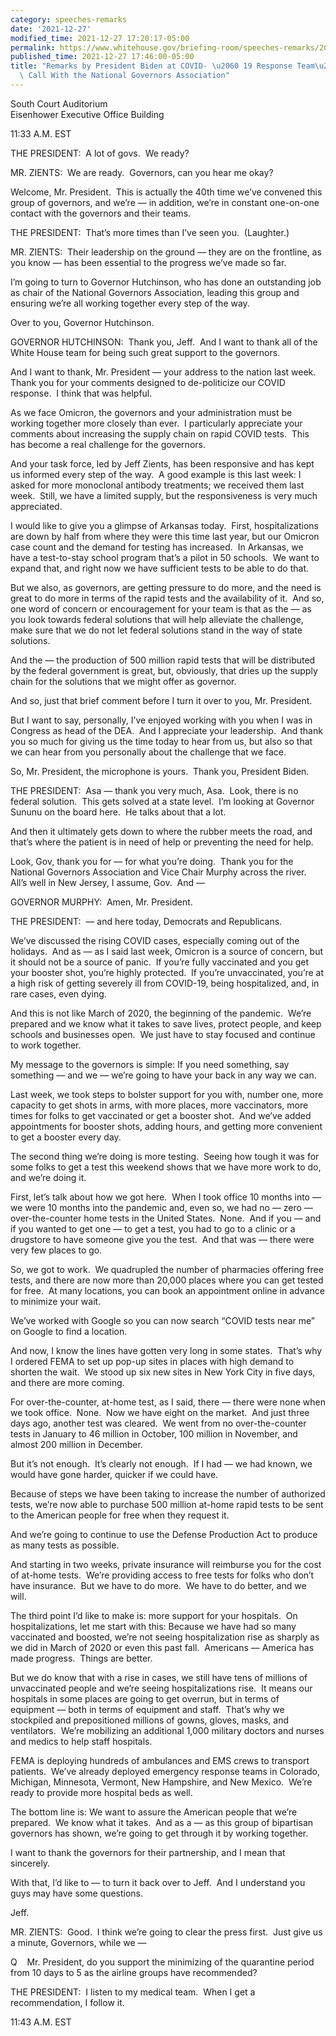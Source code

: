```yaml
---
category: speeches-remarks
date: '2021-12-27'
modified_time: 2021-12-27 17:20:17-05:00
permalink: https://www.whitehouse.gov/briefing-room/speeches-remarks/2021/12/27/remarks-by-president-biden-at-covid-19-response-teams-regular-call-with-the-national-governors-association/
published_time: 2021-12-27 17:46:00-05:00
title: "Remarks by President Biden at COVID- \u2060 19 Response Team\u2019s Regular\
  \ Call With the National Governors Association"
---
```

 
South Court Auditorium  
Eisenhower Executive Office Building

11:33 A.M. EST  
  
THE PRESIDENT:  A lot of govs.  We ready?  
  
MR. ZIENTS:  We are ready.  Governors, can you hear me okay?   
  
Welcome, Mr. President.  This is actually the 40th time we’ve convened
this group of governors, and we’re — in addition, we’re in constant
one-on-one contact with the governors and their teams.  
  
THE PRESIDENT:  That’s more times than I’ve seen you.  (Laughter.)  
  
MR. ZIENTS:  Their leadership on the ground — they are on the frontline,
as you know — has been essential to the progress we’ve made so far.   
  
I’m going to turn to Governor Hutchinson, who has done an outstanding
job as chair of the National Governors Association, leading this group
and ensuring we’re all working together every step of the way.   
  
Over to you, Governor Hutchinson.  
  
GOVERNOR HUTCHINSON:  Thank you, Jeff.  And I want to thank all of the
White House team for being such great support to the governors.   
  
And I want to thank, Mr. President — your address to the nation last
week.  Thank you for your comments designed to de-politicize our COVID
response.  I think that was helpful.   
  
As we face Omicron, the governors and your administration must be
working together more closely than ever.  I particularly appreciate your
comments about increasing the supply chain on rapid COVID tests.  This
has become a real challenge for the governors.   
  
And your task force, led by Jeff Zients, has been responsive and has
kept us informed every step of the way.  A good example is this last
week: I asked for more monoclonal antibody treatments; we received them
last week.  Still, we have a limited supply, but the responsiveness is
very much appreciated.   
  
I would like to give you a glimpse of Arkansas today.  First,
hospitalizations are down by half from where they were this time last
year, but our Omicron case count and the demand for testing has
increased.  In Arkansas, we have a test-to-stay school program that’s a
pilot in 50 schools.  We want to expand that, and right now we have
sufficient tests to be able to do that.   
  
But we also, as governors, are getting pressure to do more, and the need
is great to do more in terms of the rapid tests and the availability of
it.  And so, one word of concern or encouragement for your team is that
as the — as you look towards federal solutions that will help alleviate
the challenge, make sure that we do not let federal solutions stand in
the way of state solutions.   
  
And the — the production of 500 million rapid tests that will be
distributed by the federal government is great, but, obviously, that
dries up the supply chain for the solutions that we might offer as
governor.   
  
And so, just that brief comment before I turn it over to you, Mr.
President.   
  
But I want to say, personally, I’ve enjoyed working with you when I was
in Congress as head of the DEA.  And I appreciate your leadership.  And
thank you so much for giving us the time today to hear from us, but also
so that we can hear from you personally about the challenge that we
face.   
  
So, Mr. President, the microphone is yours.  Thank you, President
Biden.  
  
THE PRESIDENT:  Asa — thank you very much, Asa.  Look, there is no
federal solution.  This gets solved at a state level.  I’m looking at
Governor Sununu on the board here.  He talks about that a lot.   
  
And then it ultimately gets down to where the rubber meets the road, and
that’s where the patient is in need of help or preventing the need for
help.   
  
Look, Gov, thank you for — for what you’re doing.  Thank you for the
National Governors Association and Vice Chair Murphy across the river. 
All’s well in New Jersey, I assume, Gov.  And —  
  
GOVERNOR MURPHY:  Amen, Mr. President.  
  
THE PRESIDENT:  — and here today, Democrats and Republicans.   
  
We’ve discussed the rising COVID cases, especially coming out of the
holidays.  And as — as I said last week, Omicron is a source of concern,
but it should not be a source of panic.  If you’re fully vaccinated and
you get your booster shot, you’re highly protected.  If you’re
unvaccinated, you’re at a high risk of getting severely ill from
COVID-19, being hospitalized, and, in rare cases, even dying.   
  
And this is not like March of 2020, the beginning of the pandemic. 
We’re prepared and we know what it takes to save lives, protect people,
and keep schools and businesses open.  We just have to stay focused and
continue to work together.   
  
My message to the governors is simple: If you need something, say
something — and we — we’re going to have your back in any way we can.   
  
Last week, we took steps to bolster support for you with, number one,
more capacity to get shots in arms, with more places, more vaccinators,
more times for folks to get vaccinated or get a booster shot.  And we’ve
added appointments for booster shots, adding hours, and getting more
convenient to get a booster every day.   
  
The second thing we’re doing is more testing.  Seeing how tough it was
for some folks to get a test this weekend shows that we have more work
to do, and we’re doing it.

First, let’s talk about how we got here.  When I took office 10 months
into — we were 10 months into the pandemic and, even so, we had no —
zero — over-the-counter home tests in the United States.  None.  And if
you — and if you wanted to get one — to get a test, you had to go to a
clinic or a drugstore to have someone give you the test.  And that was —
there were very few places to go.   
  
So, we got to work.  We quadrupled the number of pharmacies offering
free tests, and there are now more than 20,000 places where you can get
tested for free.  At many locations, you can book an appointment online
in advance to minimize your wait.  
  
We’ve worked with Google so you can now search “COVID tests near me” on
Google to find a location.   
  
And now, I know the lines have gotten very long in some states.  That’s
why I ordered FEMA to set up pop-up sites in places with high demand to
shorten the wait.  We stood up six new sites in New York City in five
days, and there are more coming.  
  
For over-the-counter, at-home test, as I said, there — there were none
when we took office.  None.  Now we have eight on the market.  And just
three days ago, another test was cleared.  We went from no
over-the-counter tests in January to 46 million in October, 100 million
in November, and almost 200 million in December.   
  
But it’s not enough.  It’s clearly not enough.  If I had — we had known,
we would have gone harder, quicker if we could have.   
  
Because of steps we have been taking to increase the number of
authorized tests, we’re now able to purchase 500 million at-home rapid
tests to be sent to the American people for free when they request
it.   
  
And we’re going to continue to use the Defense Production Act to produce
as many tests as possible.   
  
And starting in two weeks, private insurance will reimburse you for the
cost of at-home tests.  We’re providing access to free tests for folks
who don’t have insurance.  But we have to do more.  We have to do
better, and we will.   
  
The third point I’d like to make is: more support for your hospitals. 
On hospitalizations, let me start with this: Because we have had so many
vaccinated and boosted, we’re not seeing hospitalization rise as sharply
as we did in March of 2020 or even this past fall.  Americans — America
has made progress.  Things are better.   
  
But we do know that with a rise in cases, we still have tens of millions
of unvaccinated people and we’re seeing hospitalizations rise.  It means
our hospitals in some places are going to get overrun, but in terms of
equipment — both in terms of equipment and staff.  That’s why we
stockpiled and prepositioned millions of gowns, gloves, masks, and
ventilators.  We’re mobilizing an additional 1,000 military doctors and
nurses and medics to help staff hospitals.   
  
FEMA is deploying hundreds of ambulances and EMS crews to transport
patients.  We’ve already deployed emergency response teams in Colorado,
Michigan, Minnesota, Vermont, New Hampshire, and New Mexico.  We’re
ready to provide more hospital beds as well.   
  
The bottom line is: We want to assure the American people that we’re
prepared.  We know what it takes.  And as a — as this group of
bipartisan governors has shown, we’re going to get through it by working
together.   
  
I want to thank the governors for their partnership, and I mean that
sincerely.   
  
With that, I’d like to — to turn it back over to Jeff.  And I understand
you guys may have some questions.   
  
Jeff.  
  
MR. ZIENTS:  Good.  I think we’re going to clear the press first.  Just
give us a minute, Governors, while we —   
  
Q    Mr. President, do you support the minimizing of the quarantine
period from 10 days to 5 as the airline groups have recommended?   
  
THE PRESIDENT:  I listen to my medical team.  When I get a
recommendation, I follow it.   
  
11:43 A.M. EST
